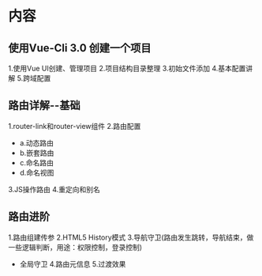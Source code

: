 # 内容
## 使用Vue-Cli 3.0 创建一个项目
1.使用Vue UI创建、管理项目
2.项目结构目录整理
3.初始文件添加
4.基本配置讲解
5.跨域配置
## 路由详解--基础
1.router-link和router-view组件
2.路由配置
- a.动态路由
- b.嵌套路由
- c.命名路由
- d.命名视图

3.JS操作路由
4.重定向和别名
## 路由进阶
1.路由组建传参
2.HTML5 History模式
3.导航守卫(路由发生跳转，导航结束，做一些逻辑判断，用途：权限控制，登录控制)
- 全局守卫
4.路由元信息
5.过渡效果